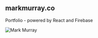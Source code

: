 ## markmurray.co

Portfolio - powered by React and Firebase

![Mark Murray](https://firebasestorage.googleapis.com/v0/b/project-4767000521921178323.appspot.com/o/images%2FScreen%20Shot%202017-01-10%20at%2012.21.00.png?alt=media&token=0eb4d606-1038-424a-961b-f10bae9711cf)
